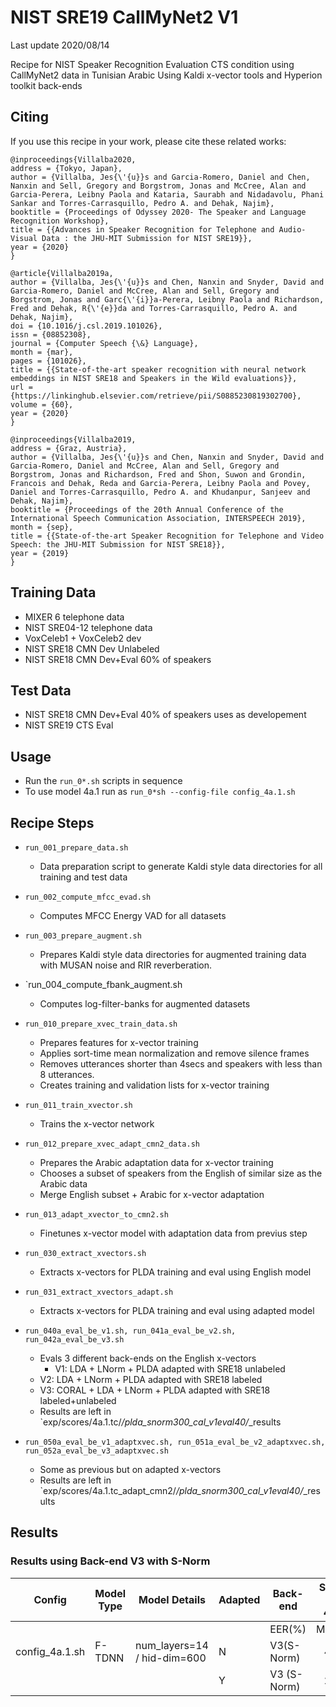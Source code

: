 # NIST SRE19 CallMyNet2 V1

Last update 2020/08/14

Recipe for NIST Speaker Recognition Evaluation CTS condition
using CallMyNet2 data in Tunisian Arabic
Using Kaldi x-vector tools and Hyperion toolkit back-ends

## Citing

   If you use this recipe in your work, please cite these related works:

```
@inproceedings{Villalba2020,
address = {Tokyo, Japan},
author = {Villalba, Jes{\'{u}}s and Garcia-Romero, Daniel and Chen, Nanxin and Sell, Gregory and Borgstrom, Jonas and McCree, Alan and Garcia-Perera, Leibny Paola and Kataria, Saurabh and Nidadavolu, Phani Sankar and Torres-Carrasquillo, Pedro A. and Dehak, Najim},
booktitle = {Proceedings of Odyssey 2020- The Speaker and Language Recognition Workshop},
title = {{Advances in Speaker Recognition for Telephone and Audio-Visual Data : the JHU-MIT Submission for NIST SRE19}},
year = {2020}
}

@article{Villalba2019a,
author = {Villalba, Jes{\'{u}}s and Chen, Nanxin and Snyder, David and Garcia-Romero, Daniel and McCree, Alan and Sell, Gregory and Borgstrom, Jonas and Garc{\'{i}}a-Perera, Leibny Paola and Richardson, Fred and Dehak, R{\'{e}}da and Torres-Carrasquillo, Pedro A. and Dehak, Najim},
doi = {10.1016/j.csl.2019.101026},
issn = {08852308},
journal = {Computer Speech {\&} Language},
month = {mar},
pages = {101026},
title = {{State-of-the-art speaker recognition with neural network embeddings in NIST SRE18 and Speakers in the Wild evaluations}},
url = {https://linkinghub.elsevier.com/retrieve/pii/S0885230819302700},
volume = {60},
year = {2020}
}

@inproceedings{Villalba2019,
address = {Graz, Austria},
author = {Villalba, Jes{\'{u}}s and Chen, Nanxin and Snyder, David and Garcia-Romero, Daniel and McCree, Alan and Sell, Gregory and Borgstrom, Jonas and Richardson, Fred and Shon, Suwon and Grondin, Francois and Dehak, Reda and Garcia-Perera, Leibny Paola and Povey, Daniel and Torres-Carrasquillo, Pedro A. and Khudanpur, Sanjeev and Dehak, Najim},
booktitle = {Proceedings of the 20th Annual Conference of the International Speech Communication Association, INTERSPEECH 2019},
month = {sep},
title = {{State-of-the-art Speaker Recognition for Telephone and Video Speech: the JHU-MIT Submission for NIST SRE18}},
year = {2019}
}

```

## Training Data

   - MIXER 6 telephone data
   - NIST SRE04-12 telephone data
   - VoxCeleb1 + VoxCeleb2 dev
   - NIST SRE18 CMN Dev Unlabeled
   - NIST SRE18 CMN Dev+Eval 60% of speakers

## Test Data

   - NIST SRE18 CMN Dev+Eval 40% of speakers uses as developement
   - NIST SRE19 CTS Eval

## Usage

   - Run the `run_0*.sh` scripts in sequence
   - To use model 4a.1 run as `run_0*sh --config-file config_4a.1.sh`

## Recipe Steps

   - `run_001_prepare_data.sh`
      - Data preparation script to generate Kaldi style data directories for 
        all training and test data

   - `run_002_compute_mfcc_evad.sh`
      - Computes MFCC Energy VAD for all datasets

   - `run_003_prepare_augment.sh`
      - Prepares Kaldi style data directories for augmented training data with MUSAN noise and RIR reverberation.

   - `run_004_compute_fbank_augment.sh
      - Computes log-filter-banks for augmented datasets

   - `run_010_prepare_xvec_train_data.sh`
      - Prepares features for x-vector training
      - Applies sort-time mean normalization and remove silence frames
      - Removes utterances shorter than 4secs and speakers with less than 8 utterances.
      - Creates training and validation lists for x-vector training

   - `run_011_train_xvector.sh`
      - Trains the x-vector network

   - `run_012_prepare_xvec_adapt_cmn2_data.sh`
      - Prepares the Arabic adaptation data for x-vector training
      - Chooses a subset of speakers from the English of similar size as the Arabic data
      - Merge English subset + Arabic for x-vector adaptation

   - `run_013_adapt_xvector_to_cmn2.sh`
      - Finetunes x-vector model with adaptation data from previus step

   - `run_030_extract_xvectors.sh`
      - Extracts x-vectors for PLDA training and eval using English model

   - `run_031_extract_xvectors_adapt.sh`
      - Extracts x-vectors for PLDA training and eval using adapted model

   - `run_040a_eval_be_v1.sh, run_041a_eval_be_v2.sh,  run_042a_eval_be_v3.sh`
      - Evals 3 different back-ends on the English x-vectors
           - V1: LDA + LNorm + PLDA adapted with SRE18 unlabeled
	   - V2: LDA + LNorm + PLDA adapted with SRE18 labeled
	   - V3: CORAL + LDA + LNorm + PLDA adapted with SRE18 labeled+unlabeled
      - Results are left in `exp/scores/4a.1.tc/*/plda_snorm300_cal_v1eval40/*_results

   - `run_050a_eval_be_v1_adaptxvec.sh, run_051a_eval_be_v2_adaptxvec.sh,  run_052a_eval_be_v3_adaptxvec.sh`
      - Some as previous but on adapted x-vectors
      - Results are left in `exp/scores/4a.1.tc_adapt_cmn2/*/plda_snorm300_cal_v1eval40/*_results


## Results

### Results using Back-end V3 with S-Norm

| Config | Model Type | Model Details | Adapted | Back-end | SRE18 Eval 40% | | | SRE19 Progress | | | SRE19 Eval  | | |
| ------ | ---------- | ------------- | ------- | -------- | :------------: | :-: | :-: | :------------: | :-: | :-: | :------------: | :-: | :-: |
| |  |  |  | EER(%) | MinDCF | ActDCF |  EER(%) | MinDCF | ActDCF |  EER(%) | MinDCF | ActDCF |
| config_4a.1.sh | F-TDNN | num_layers=14 / hid-dim=600 | N | V3(S-Norm) | 4.04 |  0.298 |  0.317 | 4.29 | 0.298 | 0.312 | 4.17 | 0.321 | 0.322 |
| | | | Y | V3 (S-Norm) | 2.59 | 0.214 | 0.228 | 3.87 | 0.290 | 0.309 | 3.85 | 0.314 | 0.322 |
